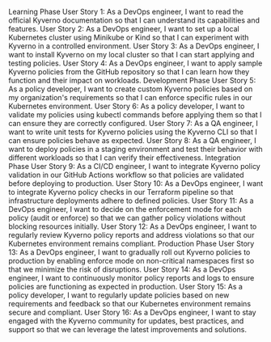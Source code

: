 Learning Phase
User Story 1: As a DevOps engineer, I want to read the official Kyverno documentation so that I can understand its capabilities and features.
User Story 2: As a DevOps engineer, I want to set up a local Kubernetes cluster using Minikube or Kind so that I can experiment with Kyverno in a controlled environment.
User Story 3: As a DevOps engineer, I want to install Kyverno on my local cluster so that I can start applying and testing policies.
User Story 4: As a DevOps engineer, I want to apply sample Kyverno policies from the GitHub repository so that I can learn how they function and their impact on workloads.
Development Phase
User Story 5: As a policy developer, I want to create custom Kyverno policies based on my organization's requirements so that I can enforce specific rules in our Kubernetes environment.
User Story 6: As a policy developer, I want to validate my policies using kubectl commands before applying them so that I can ensure they are correctly configured.
User Story 7: As a QA engineer, I want to write unit tests for Kyverno policies using the Kyverno CLI so that I can ensure policies behave as expected.
User Story 8: As a QA engineer, I want to deploy policies in a staging environment and test their behavior with different workloads so that I can verify their effectiveness.
Integration Phase
User Story 9: As a CI/CD engineer, I want to integrate Kyverno policy validation in our GitHub Actions workflow so that policies are validated before deploying to production.
User Story 10: As a DevOps engineer, I want to integrate Kyverno policy checks in our Terraform pipeline so that infrastructure deployments adhere to defined policies.
User Story 11: As a DevOps engineer, I want to decide on the enforcement mode for each policy (audit or enforce) so that we can gather policy violations without blocking resources initially.
User Story 12: As a DevOps engineer, I want to regularly review Kyverno policy reports and address violations so that our Kubernetes environment remains compliant.
Production Phase
User Story 13: As a DevOps engineer, I want to gradually roll out Kyverno policies to production by enabling enforce mode on non-critical namespaces first so that we minimize the risk of disruptions.
User Story 14: As a DevOps engineer, I want to continuously monitor policy reports and logs to ensure policies are functioning as expected in production.
User Story 15: As a policy developer, I want to regularly update policies based on new requirements and feedback so that our Kubernetes environment remains secure and compliant.
User Story 16: As a DevOps engineer, I want to stay engaged with the Kyverno community for updates, best practices, and support so that we can leverage the latest improvements and solutions.
